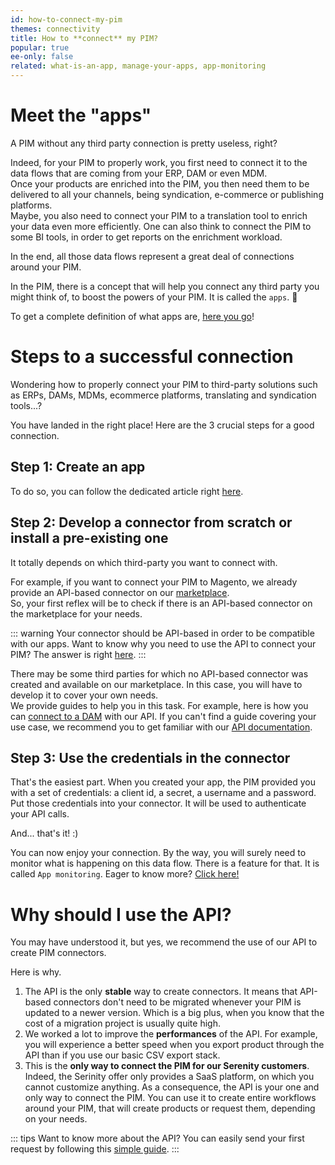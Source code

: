 ```yaml
---
id: how-to-connect-my-pim
themes: connectivity
title: How to **connect** my PIM?
popular: true
ee-only: false
related: what-is-an-app, manage-your-apps, app-monitoring
---
```


# Meet the "apps"

A PIM without any third party connection is pretty useless, right?

Indeed, for your PIM to properly work, you first need to connect it to the data flows that are coming from your ERP, DAM or even MDM.  
Once your products are enriched into the PIM, you then need them to be delivered to all your channels, being syndication, e-commerce or publishing platforms.  
Maybe, you also need to connect your PIM to a translation tool to enrich your data even more efficiently. One can also think to connect the PIM to some BI tools, in order to get reports on the enrichment workload.

In the end, all those data flows represent a great deal of connections around your PIM.

In the PIM, there is a concept that will help you connect any third party you might think of, to boost the powers of your PIM. It is called the `apps`. :tada:

To get a complete definition of what apps are, [here you go](what-is-an-app.html)!

# Steps to a successful connection

Wondering how to properly connect your PIM to third-party solutions such as ERPs, DAMs, MDMs, ecommerce platforms, translating and syndication tools...?  

You have landed in the right place! Here are the 3 crucial steps for a good connection.

## Step 1: Create an app
To do so, you can follow the dedicated article right [here](manage-your-apps.html).

## Step 2: Develop a connector from scratch or install a pre-existing one  
It totally depends on which third-party you want to connect with.

For example, if you want to connect your PIM to Magento, we already provide an API-based connector on our [marketplace](https://marketplace.akeneo.com/extension/akeneo-connector-magento-2-enterprise-edition).  
So, your first reflex will be to check if there is an API-based connector on the marketplace for your needs.

::: warning
Your connector should be API-based in order to be compatible with our apps. Want to know why you need to use the API to connect your PIM? The answer is right [here](#why-should-i-use-the-api).
:::

There may be some third parties for which no API-based connector was created and available on our marketplace. In this case, you will have to develop it to cover your own needs.  
We provide guides to help you in this task. For example, here is how you can [connect to a DAM](https://api.akeneo.com/guides/dam-connection/introduction.html) with our API. If you can't find a guide covering your use case, we recommend you to get familiar with our [API documentation](https://api.akeneo.com).

## Step 3: Use the credentials in the connector
That's the easiest part. When you created your app, the PIM provided you with a set of credentials: a client id, a secret, a username and a password. Put those credentials into your connector. It will be used to authenticate your API calls.

And... that's it! :)

You can now enjoy your connection. By the way, you will surely need to monitor what is happening on this data flow. There is a feature for that. It is called `App monitoring`. Eager to know more? [Click here!](app-monitoring.html)

# Why should I use the API?

You may have understood it, but yes, we recommend the use of our API to create PIM connectors.

Here is why.

1. The API is the only **stable** way to create connectors. It means that API-based connectors don't need to be migrated whenever your PIM is updated to a newer version. Which is a big plus, when you know that the cost of a migration project is usually quite high.
2. We worked a lot to improve the **performances** of the API. For example, you will experience a better speed when you export product through the API than if you use our basic CSV export stack.
3. This is the **only way to connect the PIM for our Serenity customers**. Indeed, the Serinity offer only provides a SaaS platform, on which you cannot customize anything. As a consequence, the API is your one and only way to connect the PIM. You can use it to create entire workflows around your PIM, that will create products or request them, depending on your needs.

::: tips
Want to know more about the API? You can easily send your first request by following this [simple guide](https://api.akeneo.com/getting-started-postman-collection.html).
:::


